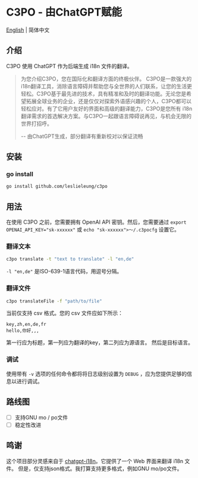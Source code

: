 # C3PO - 由ChatGPT赋能

[English](README.md) | 简体中文

## 介绍

C3PO 使用 ChatGPT 作为后端生成 i18n 文件的翻译。

> 为您介绍C3PO，您在国际化和翻译方面的终极伙伴。 C3PO是一款强大的i18n翻译工具，消除语言障碍并帮助您与全世界的人们联系，让您的生活更轻松。C3PO基于最先进的技术，具有精准和及时的翻译功能。无论您是希望拓展全球业务的企业，还是仅仅对探索外语感兴趣的个人，C3PO都可以轻松应对。有了它用户友好的界面和高级的翻译能力，C3PO是您所有 i18n 翻译需求的首选解决方案。与C3PO一起跟语言障碍说再见，与机会无限的世界打招呼。
>
> -- 由ChatGPT生成，部分翻译有重新校对以保证流畅

## 安装

### go install

```bash
go install github.com/leslieleung/c3po
```

## 用法

在使用 C3PO 之前，您需要拥有 OpenAI API 密钥。然后，您需要通过 `export OPENAI_API_KEY="sk-xxxxxx"` 或 `echo "sk-xxxxxx">〜/.c3pocfg` 设置它。

### 翻译文本

```bash
c3po translate -t "text to translate" -l "en,de"
```

`-l "en,de"` 是ISO-639-1语言代码，用逗号分隔。

### 翻译文件

```bash
c3po translateFile -f "path/to/file"
```

当前仅支持 csv 格式。您的 csv 文件应如下所示：

```csv
key,zh,en,de,fr
hello,你好,,,
```

第一行应为标题，第一列应为翻译的key，第二列应为源语言。
然后是目标语言。

### 调试

使用带有 `-v` 选项的任何命令都将将日志级别设置为 `DEBUG` ，应为您提供足够的信息以进行调试。

## 路线图

- [ ] 支持GNU mo / po文件
- [ ] 稳定性改进

## 鸣谢

这个项目部分灵感来自于 [chatgpt-i18n](https://github.com/ObservedObservergpt-i18n)。它提供了一个 Web 界面来翻译 i18n 文件。
但是，仅支持json格式。我打算支持更多格式，例如GNU mo/po文件。
